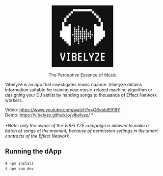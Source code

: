 <p align="center"><img src="assets/img/logo/Logo-12.png" width="200px"></p>
<p align="center">The Perceptive Essence of Music</p>

Vibelyze is an app that investigates music nuance. Vibelyze obtains information suitable for training your music-related machine algorithm or designing your DJ setlist by handing songs to thousands of Effect Network workers.

Video: <a href="https://www.youtube.com/watch?v=O6vbbiE918Y">https://www.youtube.com/watch?v=O6vbbiE918Y</a><br>
Demo: <a href="https://vibelyze.github.io/vibelyze/">https://vibelyze.github.io/vibelyze/</a> * <br><br>
<i>*Note: only the owner of the VIBELYZE campaign is allowed to make a batch of songs at the moment, because of permission settings in the smart contracts of the Effect Network 
</i>


## Running the dApp

```bash
$ npm install
$ npm run dev
```
